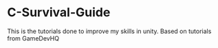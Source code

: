 # C-Survival-Guide
This is the tutorials done to improve my skills in unity. 
Based on tutorials from GameDevHQ
